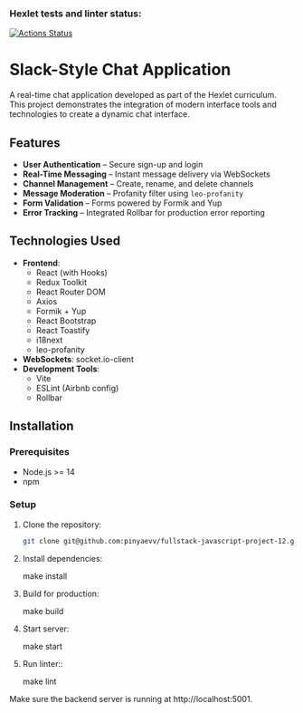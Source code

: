 ### Hexlet tests and linter status:
[![Actions Status](https://github.com/pinyaevv/fullstack-javascript-project-12/actions/workflows/hexlet-check.yml/badge.svg)](https://github.com/pinyaevv/fullstack-javascript-project-12/actions)

# Slack-Style Chat Application

A real-time chat application developed as part of the Hexlet curriculum. This project demonstrates the integration of modern interface tools and technologies to create a dynamic chat interface.

## Features

- **User Authentication** – Secure sign-up and login
- **Real-Time Messaging** – Instant message delivery via WebSockets
- **Channel Management** – Create, rename, and delete channels
- **Message Moderation** – Profanity filter using `leo-profanity`
- **Form Validation** – Forms powered by Formik and Yup
- **Error Tracking** – Integrated Rollbar for production error reporting

## Technologies Used

- **Frontend**:
  - React (with Hooks)
  - Redux Toolkit
  - React Router DOM
  - Axios
  - Formik + Yup
  - React Bootstrap
  - React Toastify
  - i18next
  - leo-profanity
- **WebSockets**: socket.io-client
- **Development Tools**:
  - Vite
  - ESLint (Airbnb config)
  - Rollbar

## Installation

### Prerequisites

- Node.js >= 14
- npm

### Setup

1. Clone the repository:

   ```bash
   git clone git@github.com:pinyaevv/fullstack-javascript-project-12.git

2. Install dependencies:

   make install

3. Build for production:

   make build

4. Start server:

   make start

5. Run linter::

   make lint

Make sure the backend server is running at http://localhost:5001.
